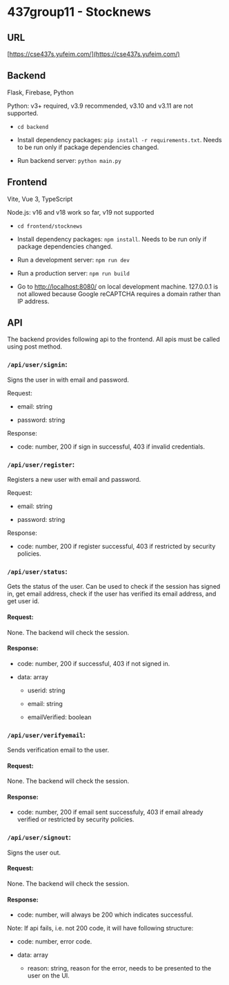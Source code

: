# 437group11 - Stocknews

## URL

[https://cse437s.yufeim.com/](https://cse437s.yufeim.com/)

## Backend

Flask, Firebase, Python

Python: v3+ required, v3.9 recommended, v3.10 and v3.11 are not supported.

- `cd backend`

- Install dependency packages: `pip install -r requirements.txt`. Needs to be run only if package dependencies changed.

- Run backend server: `python main.py`

## Frontend

Vite, Vue 3, TypeScript

Node.js: v16 and v18 work so far, v19 not supported

- `cd frontend/stocknews`

- Install dependency packages: `npm install`. Needs to be run only if package dependencies changed.

- Run a development server: `npm run dev`

- Run a production server: `npm run build`

- Go to [http://localhost:8080/](http://localhost:8080/) on local development machine. 127.0.0.1 is not allowed because Google reCAPTCHA requires a domain rather than IP address.

## API

The backend provides following api to the frontend. All apis must be called using post method. 

### `/api/user/signin`:

Signs the user in with email and password.

Request:

- email: string

- password: string

Response:

- code: number, 200 if sign in successful, 403 if invalid credentials.

### `/api/user/register`:

Registers a new user with email and password.

Request:

- email: string

- password: string

Response:

- code: number, 200 if register successful, 403 if restricted by security policies.

### `/api/user/status`:

Gets the status of the user. Can be used to check if the session has signed in, get email address, check if the user has verified its email address, and get user id.

#### Request:

None. The backend will check the session.

#### Response:

- code: number, 200 if successful, 403 if not signed in.

- data: array

    - userid: string

    - email: string

    - emailVerified: boolean

### `/api/user/verifyemail`:

Sends verification email to the user.

#### Request:

None. The backend will check the session.

#### Response:

- code: number, 200 if email sent successfuly, 403 if email already verified or restricted by security policies.

### `/api/user/signout`:

Signs the user out.

#### Request:

None. The backend will check the session.

#### Response:

- code: number, will always be 200 which indicates successful.

Note: If api fails, i.e. not 200 code, it will have following structure:

- code: number, error code.

- data: array

    - reason: string, reason for the error, needs to be presented to the user on the UI.
